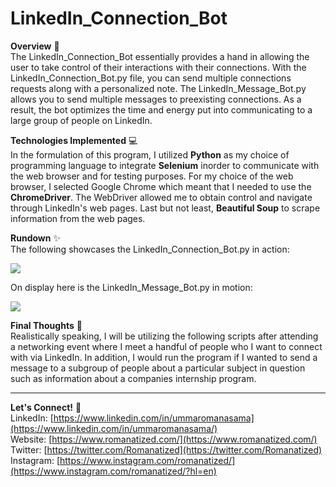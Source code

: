 # LinkedIn_Connection_Bot
**Overview** 👾 </br>
The LinkedIn_Connection_Bot essentially provides a hand in allowing the user to take control of their interactions with their connections. With the LinkedIn_Connection_Bot.py file, you can send multiple connections requests along with a personalized note. The LinkedIn_Message_Bot.py allows you to send multiple messages to preexisting connections. As a result, the bot optimizes the time and energy put into communicating to a large group of people on LinkedIn. 

**Technologies Implemented** 💻 </br>
In the formulation of this program, I utilized **Python** as my choice of programming language to integrate **Selenium** inorder to communicate with the web browser and for testing purposes. For my choice of the web browser, I selected Google Chrome which meant that I needed to use the **ChromeDriver**. The WebDriver allowed me to obtain control and navigate through LinkedIn's web pages. Last but not least, **Beautiful Soup** to scrape information from the web pages.

**Rundown** ✨ </br>
The following showcases the LinkedIn_Connection_Bot.py in action:

![](images/LinkedIn_Connection.gif)

On display here is the LinkedIn_Message_Bot.py in motion:

![](images/LinkedIn_Message.gif)

**Final Thoughts** 🧠 </br>
Realistically speaking, I will be utilizing the following scripts after attending a networking event where I meet a handful of people who I want to connect with via LinkedIn. In addition, I would run the program if I wanted to send a message to a subgroup of people about a particular subject in question such as information about a companies internship program.

---
**Let's Connect!** 🔗 </br>
LinkedIn: [https://www.linkedin.com/in/ummaromanasama](https://www.linkedin.com/in/ummaromanasama/) <br/>
Website: [https://www.romanatized.com/](https://www.romanatized.com/) <br/>
Twitter: [https://twitter.com/Romanatized](https://twitter.com/Romanatized) <br/>
Instagram: [https://www.instagram.com/romanatized/](https://www.instagram.com/romanatized/?hl=en) <br/>
